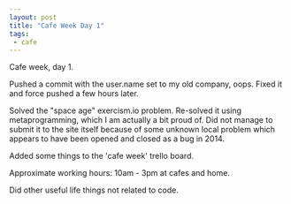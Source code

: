 ```yaml
---
layout: post
title: "Cafe Week Day 1"
tags:
 - cafe
---
```


Cafe week, day 1. 

Pushed a commit with the user.name set to my old company, oops. Fixed it and force pushed a few hours later. 

Solved the "space age" exercism.io problem. Re-solved it using metaprogramming, which I am actually a bit proud of. Did not manage to submit it to the site itself because of some unknown local problem which appears to have been opened and closed as a bug in 2014. 

Added some things to the 'cafe week' trello board.

Approximate working hours: 10am - 3pm at cafes and home.

Did other useful life things not related to code. 